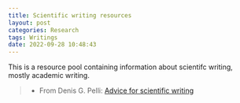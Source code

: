 ```yaml
---
title: Scientific writing resources
layout: post
categories: Research
tags: Writings
date: 2022-09-28 10:48:43
---
```




This is a resource pool containing information about scientifc writing, mostly academic writing.

<!-- more -->
>* From Denis G. Pelli: [Advice for scientific writing](https://denispelli.com/style.html)